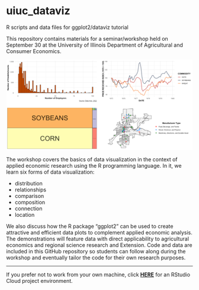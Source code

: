 # uiuc_dataviz

R scripts and data files for ggplot2/dataviz tutorial

This repository contains materials for a seminar/workshop held on September 30 at the University of Illinois Department of Agricultural and Consumer Economics.

<p align="center">
  <img width="750" src="plot/uiuc_viz_readme.png">
</p>

The workshop covers the basics of data visualization in the context of applied economic research using the R programming language. In it, we learn six forms of data visualization:

* distribution
* relationships 
* comparison
* composition 
* connection
* location

We also discuss how the R package “ggplot2” can be used to create attractive and efficient data plots to complement applied economic analysis. The demonstrations will feature data with direct applicability to agricultural economics and regional science research and Extension. Code and data are included in this GitHub repository so students can follow along during the workshop and eventually tailor the code for their own research purposes.
 
***

If you prefer not to work from your own machine, click [**HERE**](https://rstudio.cloud/content/4497102) for an RStudio Cloud project environment.
